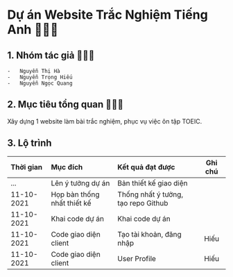 # Dự án Website Trắc Nghiệm Tiếng Anh 🍍🍍🍍

## 1. Nhóm tác giả 🍎🍎🍎

    -   Nguyễn Thị Hà
    -   Nguyễn Trọng Hiếu
    -   Nguyễn Ngọc Quang

## 2. Mục tiêu tổng quan 🍎🍎🍎

Xây dựng 1 website làm bài trắc nghiệm, phục vụ việc ôn tập TOEIC.

## 3. Lộ trình

| Thời gian  | Mục đích                    | Kết quả đạt được                    | Ghi chú |
| :--------- | :-------------------------- | :---------------------------------- | :-----: |
| ...        | Lên ý tưởng dự án           | Bản thiết kế giao diện              |         |
| 11-10-2021 | Họp bàn thống nhất thiết kế | Thống nhất ý tưởng, tạo repo Github |         |
| 11-10-2021 | Khai code dự án             | Khai code dự án                     |         |
| 11-10-2021 | Code giao diện client       | Tạo tài khoản, đăng nhập            |  Hiếu   |
| 11-10-2021 | Code giao diện client       | User Profile                        |  Hiếu   |
